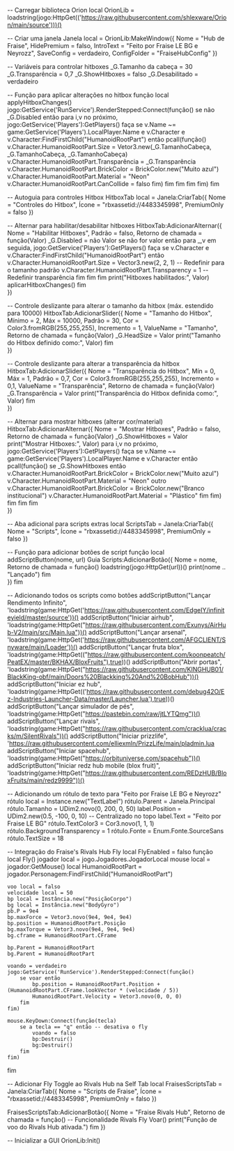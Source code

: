 -- Carregar biblioteca Orion
local OrionLib = loadstring(jogo:HttpGet(('https://raw.githubusercontent.com/shlexware/Orion/main/source')))()

-- Criar uma janela
Janela local = OrionLib:MakeWindow({
    Nome = "Hub de Fraise",
    HidePremium = falso,
    IntroText = "Feito por Fraise LE BG e Neyrozz",
    SaveConfig = verdadeiro,
    ConfigFolder = "FraiseHubConfig"
})

-- Variáveis para controlar hitboxes
_G.Tamanho da cabeça = 30
_G.Transparência = 0,7
_G.ShowHitboxes = falso
_G.Desabilitado = verdadeiro

-- Função para aplicar alterações no hitbox
função local applyHitboxChanges()
    jogo:GetService('RunService').RenderStepped:Connect(função()
        se não _G.Disabled então
            para i,v no próximo, jogo:GetService('Players'):GetPlayers() faça
                se v.Name ~= game:GetService('Players').LocalPlayer.Name e v.Character e v.Character:FindFirstChild("HumanoidRootPart") então
                    pcall(função()
                        v.Character.HumanoidRootPart.Size = Vetor3.new(_G.TamanhoCabeça, _G.TamanhoCabeça, _G.TamanhoCabeça)
                        v.Character.HumanoidRootPart.Transparência = _G.Transparência
                        v.Character.HumanoidRootPart.BrickColor = BrickColor.new("Muito azul")
                        v.Character.HumanoidRootPart.Material = "Neon"
                        v.Character.HumanoidRootPart.CanCollide = falso
                    fim)
                fim
            fim
        fim
    fim)
fim

-- Autoguia para controles Hitbox
HitboxTab local = Janela:CriarTab({
    Nome = "Controles do Hitbox",
    Ícone = "rbxassetid://4483345998",
    PremiumOnly = falso
})

-- Alternar para habilitar/desabilitar hitboxes
HitboxTab:AdicionarAlternar({
    Nome = "Habilitar Hitboxes",
    Padrão = falso,
    Retorno de chamada = função(Valor)
        _G.Disabled = não Valor
        se não for valor então
            para _,v em seguida, jogo:GetService('Players'):GetPlayers() faça
                se v.Character e v.Character:FindFirstChild("HumanoidRootPart") então
                    v.Character.HumanoidRootPart.Size = Vector3.new(2, 2, 1) -- Redefinir para o tamanho padrão
                    v.Character.HumanoidRootPart.Transparency = 1 -- Redefinir transparência
                fim
            fim
        fim
        print("Hitboxes habilitados:", Valor)
        aplicarHitboxChanges()
    fim    
})

-- Controle deslizante para alterar o tamanho da hitbox (máx. estendido para 10000)
HitboxTab:AdicionarSlider({
    Nome = "Tamanho do Hitbox",
    Mínimo = 2,
    Máx = 10000,
    Padrão = 30,
    Cor = Color3.fromRGB(255,255,255),
    Incremento = 1,
    ValueName = "Tamanho",
    Retorno de chamada = função(Valor)
        _G.HeadSize = Valor
        print("Tamanho do Hitbox definido como:", Valor)
    fim    
})

-- Controle deslizante para alterar a transparência da hitbox
HitboxTab:AdicionarSlider({
    Nome = "Transparência do Hitbox",
    Mín = 0,
    Máx = 1,
    Padrão = 0,7,
    Cor = Color3.fromRGB(255,255,255),
    Incremento = 0,1,
    ValueName = "Transparência",
    Retorno de chamada = função(Valor)
        _G.Transparência = Valor
        print("Transparência do Hitbox definida como:", Valor)
    fim    
})

-- Alternar para mostrar hitboxes (alterar cor/material)
HitboxTab:AdicionarAlternar({
    Nome = "Mostrar Hitboxes",
    Padrão = falso,
    Retorno de chamada = função(Valor)
        _G.ShowHitboxes = Valor
        print("Mostrar Hitboxes:", Valor)
        para i,v no próximo, jogo:GetService('Players'):GetPlayers() faça
            se v.Name ~= game:GetService('Players').LocalPlayer.Name e v.Character então
                pcall(função()
                    se _G.ShowHitboxes então
                        v.Character.HumanoidRootPart.BrickColor = BrickColor.new("Muito azul")
                        v.Character.HumanoidRootPart.Material = "Neon"
                    outro
                        v.Character.HumanoidRootPart.BrickColor = BrickColor.new("Branco institucional")
                        v.Character.HumanoidRootPart.Material = "Plástico"
                    fim
                fim)
            fim
        fim
    fim    
})

-- Aba adicional para scripts extras
local ScriptsTab = Janela:CriarTab({
    Nome = "Scripts",
    Ícone = "rbxassetid://4483345998",
    PremiumOnly = falso
})

-- Função para adicionar botões de script
função local addScriptButton(nome, url)
    Guia Scripts:AdicionarBotão({
        Nome = nome,
        Retorno de chamada = função()
            loadstring(jogo:HttpGet(url))()
            print(nome .. "Lançado")
        fim    
    })
fim

-- Adicionando todos os scripts como botões
addScriptButton("Lançar Rendimento Infinito", 'loadstring(game:HttpGet('https://raw.githubusercontent.com/EdgeIY/infiniteyield/master/source'))()
addScriptButton("Iniciar airhub", 'loadstring(game:HttpGet("https://raw.githubusercontent.com/Exunys/AirHub-V2/main/src/Main.lua"))()
addScriptButton("Lançar arsenal", 'loadstring(game:HttpGet('https://raw.githubusercontent.com/AFGCLIENT/Snyware/main/Loader'))()
addScriptButton("Lançar fruta blox", 'loadstring(game:HttpGet(("https://raw.githubusercontent.com/koonpeatch/PeatEX/master/BKHAX/BloxFruits"),true))()
addScriptButton("Abrir portas", 'loadstring(game:HttpGet("https://raw.githubusercontent.com/KINGHUB01/BlackKing-obf/main/Doors%20Blackking%20And%20BobHub"))()
addScriptButton("Iniciar ez hub", 'loadstring(game:HttpGet(('https://raw.githubusercontent.com/debug42O/Ez-Industries-Launcher-Data/master/Launcher.lua'),true))()
addScriptButton("Lançar simulador de pés", 'loadstring(game:HttpGet("https://pastebin.com/raw/jtLYTQmg"))()
addScriptButton("Lançar rivais", 'loadstring(game:HttpGet("https://raw.githubusercontent.com/cracklua/cracks/m/SilentRivals"))()
addScriptButton("Iniciar prizzlife", 'https://raw.githubusercontent.com/elliexmln/PrizzLife/main/pladmin.lua
addScriptButton("Iniciar spacehub", 'loadstring(game:HttpGet("https://orbituniverse.com/spacehub"))()
addScriptButton("Iniciar redz hub mobile (blox fruit)", 'loadstring(game:HttpGet("https://raw.githubusercontent.com/REDzHUB/BloxFruits/main/redz9999"))()


-- Adicionando um rótulo de texto para "Feito por Fraise LE BG e Neyrozz"
rótulo local = Instance.new("TextLabel")
rótulo.Parent = Janela.Principal
rótulo.Tamanho = UDim2.novo(0, 200, 0, 50)
label.Position = UDim2.new(0.5, -100, 0, 10) -- Centralizado no topo
label.Text = "Feito por Fraise LE BG"
rótulo.TextColor3 = Cor3.novo(1, 1, 1)
rótulo.BackgroundTransparency = 1
rótulo.Fonte = Enum.Fonte.SourceSans
rótulo.TextSize = 18

-- Integração do Fraise's Rivals Hub Fly
local FlyEnabled = falso
função local Fly()
    jogador local = jogo.Jogadores.JogadorLocal
    mouse local = jogador:GetMouse()
    local HumanoidRootPart = jogador.Personagem:FindFirstChild("HumanoidRootPart")

    voo local = falso
    velocidade local = 50
    bp local = Instância.new("PosiçãoCorpo")
    bg local = Instância.new("BodyGyro")
    pb.P = 9e4
    bp.maxForce = Vetor3.novo(9e4, 9e4, 9e4)
    bp.position = HumanoidRootPart.Posição
    bg.maxTorque = Vetor3.novo(9e4, 9e4, 9e4)
    bg.cframe = HumanoidRootPart.CFrame

    bp.Parent = HumanoidRootPart
    bg.Parent = HumanoidRootPart

    voando = verdadeiro
    jogo:GetService('RunService').RenderStepped:Connect(função()
        se voar então
            bp.position = HumanoidRootPart.Position + (HumanoidRootPart.CFrame.lookVector * (velocidade / 5))
            HumanoidRootPart.Velocity = Vetor3.novo(0, 0, 0)
        fim
    fim)

    mouse.KeyDown:Connect(função(tecla)
        se a tecla == "q" então -- desativa o fly
            voando = falso
            bp:Destruir()
            bg:Destruir()
        fim
    fim)
fim

-- Adicionar Fly Toggle ao Rivals Hub na Self Tab
local FraisesScriptsTab = Janela:CriarTab({
    Nome = "Scripts de Fraise",
    Ícone = "rbxassetid://4483345998",
    PremiumOnly = falso
})

FraisesScriptsTab:AdicionarBotão({
    Nome = "Fraise Rivals Hub",
    Retorno de chamada = função()
        -- Funcionalidade Rivals Fly
        Voar()
        print("Função de voo do Rivals Hub ativada.")
    fim
})

-- Inicializar a GUI
OrionLib:Init()
